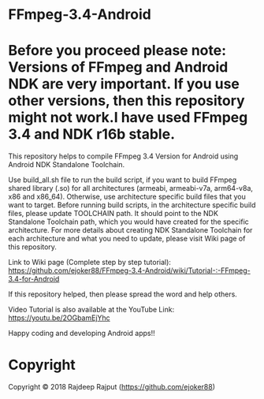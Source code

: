 # FFmpeg-3.4-Android

# Before you proceed please note: Versions of FFmpeg and Android NDK are very important. If you use other versions, then this repository might not work.I have used FFmpeg 3.4 and NDK r16b stable.

This repository helps to compile FFmpeg 3.4 Version for Android using Android NDK Standalone Toolchain.

Use build_all.sh file to run the build script, if you want to build FFmpeg shared library (.so) for all architectures (armeabi, armeabi-v7a, arm64-v8a, x86 and x86_64). Otherwise, use architecture specific build files that you want to target. Before running build scripts, in the architecture specific build files, please update TOOLCHAIN path. It should point to the NDK Standalone Toolchain path, which you would have created for the specific architecture. For more details about creating NDK Standalone Toolchain for each architecture and what you need to update, please visit Wiki page of this repository.

Link to Wiki page (Complete step by step tutorial):
https://github.com/ejoker88/FFmpeg-3.4-Android/wiki/Tutorial-:-FFmpeg-3.4-for-Android

If this repository helped, then please spread the word and help others.

Video Tutorial is also available at the YouTube Link: https://youtu.be/2OGbamEjYhc

Happy coding and developing Android apps!!


# Copyright
Copyright © 2018 Rajdeep Rajput (https://github.com/ejoker88)
